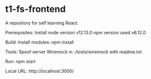 # t1-fs-frontend
A  repository for self learning React.

Prerequisites:
Install node version v12.13.0
npm version used v6.12.0

Build:
Install modules: npm install

Tools:
Spoof server Wiremock in ./tools/wiremock with readme.txt

Run:
npm start

Local
URL: http://localhost:3000/
